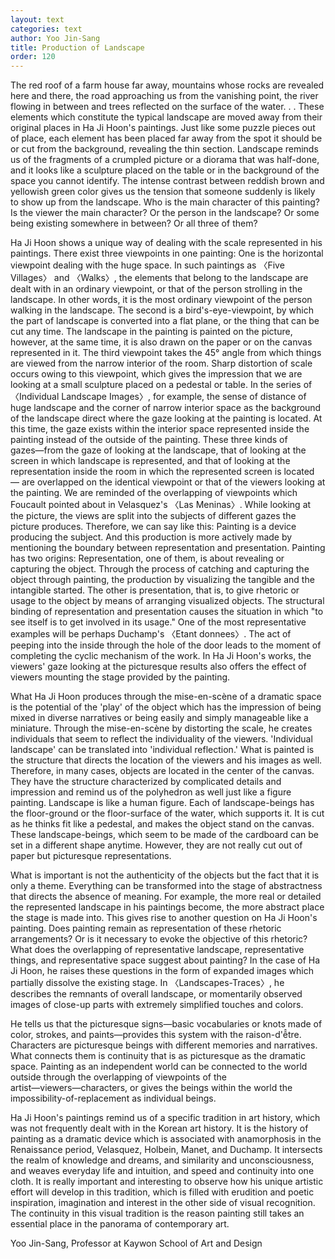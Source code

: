 ```yaml
---
layout: text
categories: text
author: Yoo Jin-Sang
title: Production of Landscape
order: 120
---
```


The red roof of a farm house far away, mountains whose rocks are revealed here and there, the road approaching us from the vanishing point, the river flowing in between and trees reflected on the surface of the water. . . These elements which constitute the typical landscape are moved away from their original places in Ha Ji Hoon's paintings. Just like some puzzle pieces out of place, each element has been placed far away from the spot it should be or cut from the background, revealing the thin section. Landscape reminds us of the fragments of a crumpled picture or a diorama that was half-done, and it looks like a sculpture placed on the table or in the background of the space you cannot identify. The intense contrast between reddish brown and yellowish green color gives us the tension that someone suddenly is likely to show up from the landscape. Who is the main character of this painting? Is the viewer the main character? Or the person in the landscape? Or some being existing somewhere in between? Or all three of them?

Ha Ji Hoon shows a unique way of dealing with the scale represented in his paintings. There exist three viewpoints in one painting: One is the horizontal viewpoint dealing with the huge space. In such paintings as 〈Five Villages〉 and 〈Walks〉, the elements that belong to the landscape are dealt with in an ordinary viewpoint, or that of the person strolling in the landscape. In other words, it is the most ordinary viewpoint of the person walking in the landscape. The second is a bird's-eye-viewpoint, by which the part of landscape is converted into a flat plane, or the thing that can be cut any time. The landscape in the painting is painted on the picture, however, at the same time, it is also drawn on the paper or on the canvas represented in it. The third viewpoint takes the 45° angle from which things are viewed from the narrow interior of the room. Sharp distortion of scale occurs owing to this viewpoint, which gives the impression that we are looking at a small sculpture placed on a pedestal or table. In the series of 〈Individual Landscape Images〉, for example, the sense of distance of huge landscape and the corner of narrow interior space as the background of the landscape direct where the gaze looking at the painting is located. At this time, the gaze exists within the interior space represented inside the painting instead of the outside of the painting. These three kinds of gazes―from the gaze of looking at the landscape, that of looking at the screen in which landscape is represented, and that of looking at the representation inside the room in which the represented screen is located ― are overlapped on the identical viewpoint or that of the viewers looking at the painting. We are reminded of the overlapping of viewpoints which Foucault pointed about in Velasquez's 〈Las Meninas〉. While looking at the picture, the views are split into the subjects of different gazes the picture produces. Therefore, we can say like this: Painting is a device producing the subject. And this production is more actively made by mentioning the boundary between representation and presentation. Painting has two origins: Representation, one of them, is about revealing or capturing the object. Through the process of catching and capturing the object through painting, the production by visualizing the tangible and the intangible started. The other is presentation, that is, to give rhetoric or usage to the object by means of arranging visualized objects. The structural binding of representation and presentation causes the situation in which "to see itself is to get involved in its usage." One of the most representative examples will be perhaps Duchamp's 〈Etant donnees〉.  The act of peeping into the inside through the hole of the door leads to the moment of completing the cyclic mechanism of the work. In Ha Ji Hoon's works, the viewers' gaze looking at the picturesque results also offers the effect of viewers mounting the stage provided by the painting.

What Ha Ji Hoon produces through the mise-en-scène of a dramatic space is the potential of the 'play' of the object which has the impression of being mixed in diverse narratives or being easily and simply manageable like a miniature. Through the mise-en-scène by distorting the scale, he creates individuals that seem to reflect the individuality of the viewers. 'Individual landscape' can be translated into 'individual reflection.' What is painted is the structure that directs the location of the viewers and his images as well. Therefore, in many cases, objects are located in the center of the canvas. They have the structure characterized by complicated details and impression and remind us of the polyhedron as well just like a figure painting. Landscape is like a human figure. Each of landscape-beings has the floor-ground or the floor-surface of the water, which supports it. It is cut as he thinks fit like a pedestal, and makes the object stand on the canvas. These landscape-beings, which seem to be made of the cardboard can be set in a different shape anytime. However, they are not really cut out of paper but picturesque representations.

What is important is not the authenticity of the objects but the fact that it is only a theme. Everything can be transformed into the stage of abstractness that directs the absence of meaning. For example, the more real or detailed the represented landscape in his paintings become, the more abstract place the stage is made into. This gives rise to another question on Ha Ji Hoon's painting. Does painting remain as representation of these rhetoric arrangements? Or is it necessary to evoke the objective of this rhetoric? What does the overlapping of representative landscape, representative things, and representative space suggest about painting? In the case of Ha Ji Hoon, he raises these questions in the form of expanded images which partially dissolve the existing stage. In 〈Landscapes-Traces〉, he describes the remnants of overall landscape, or momentarily observed images of close-up parts with extremely simplified touches and colors.

He tells us that the picturesque signs―basic vocabularies or knots made of color, strokes, and paints―provides this system with the raison-d'ê̂tre. Characters are picturesque beings with different memories and narratives. What connects them is continuity that is as picturesque as the dramatic space. Painting as an independent world can be connected to the world outside through the overlapping of viewpoints of the artist―viewers―characters, or gives the beings within the world the impossibility-of-replacement as individual beings.

Ha Ji Hoon's paintings remind us of a specific tradition in art history, which was not frequently dealt with in the Korean art history. It is the history of painting as a dramatic device which is associated with anamorphosis in the Renaissance period, Velasquez, Holbein, Manet, and Duchamp. It intersects the realm of knowledge and dreams, and similarity and unconsciousness, and weaves everyday life and intuition, and speed and continuity into one cloth. It is really important and interesting to observe how his unique artistic effort will develop in this tradition, which is filled with erudition and poetic inspiration, imagination and interest in the other side of visual recognition. The continuity in this visual tradition is the reason painting still takes an essential place in the panorama of contemporary art.

Yoo Jin-Sang, Professor at Kaywon School of Art and Design
